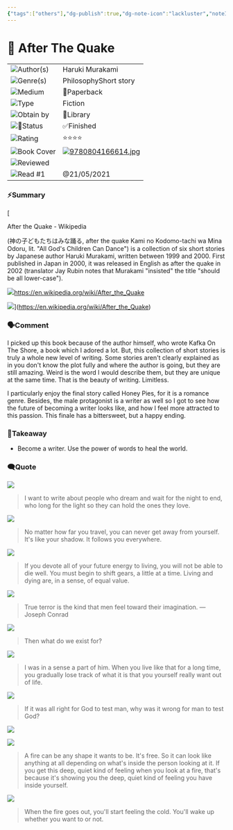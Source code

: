 ```yaml
---
{"tags":["others"],"dg-publish":true,"dg-note-icon":"lackluster","noteIcon":"lackluster","permalink":"/04-resources-material-para-zettel/others/after-the-quake/","dgPassFrontmatter":true,"created":"2025-10-16T10:15:37.944+01:00","updated":"2025-10-24T16:13:51.004+01:00"}
---
```


# 📕 After The Quake

|   |   |
|---|---|
|![](Dashboard/Attachments/list_gray%20790.svg)Author(s)|Haruki Murakami|
|![](Dashboard/Attachments/list_gray%20790.svg)Genre(s)|PhilosophyShort story|
|![](Dashboard/Attachments/arrow-circle-down_gray%20828.svg)Medium|📃Paperback|
|![](Dashboard/Attachments/arrow-circle-down_gray%20828.svg)Type|Fiction|
|![](Dashboard/Attachments/arrow-circle-down_gray%20828.svg)Obtain by|🏫Library|
|![](Dashboard/Attachments/arrow-circle-down_gray%20828.svg)📕Status|✅Finished|
|![](Dashboard/Attachments/arrow-circle-down_gray%20828.svg)Rating|⭐⭐⭐⭐|
|![](Dashboard/Attachments/attachment_gray%2013.svg)Book Cover|[![9780804166614.jpg](Dashboard/Attachments/9780804166614.jpg)](After%20The%20Quake/9780804166614.jpg)|
|![](Dashboard/Attachments/checkmark-square_gray%20527.svg)Reviewed||
|![](Dashboard/Attachments/calendar_gray%201158.svg)Read #1|@21/05/2021|

### ⚡Summary

[

After the Quake - Wikipedia

(神の子どもたちはみな踊る, after the quake Kami no Kodomo-tachi wa Mina Odoru, lit. "All God's Children Can Dance") is a collection of six short stories by Japanese author Haruki Murakami, written between 1999 and 2000. First published in Japan in 2000, it was released in English as after the quake in 2002 (translator Jay Rubin notes that Murakami "insisted" the title "should be all lower-case").

![](Dashboard/Attachments/wikipedia.ico)https://en.wikipedia.org/wiki/After_the_Quake

![](Dashboard/Attachments/220px-Afterthequake.jpeg)](https://en.wikipedia.org/wiki/After_the_Quake)

### 🗣️Comment

I picked up this book because of the author himself, who wrote Kafka On The Shore, a book which I adored a lot. But, this collection of short stories is truly a whole new level of writing. Some stories aren't clearly explained as in you don't know the plot fully and where the author is going, but they are still amazing. Weird is the word I would describe them, but they are unique at the same time. That is the beauty of writing. Limitless.

I particularly enjoy the final story called Honey Pies, for it is a romance genre. Besides, the male protagonist is a writer as well so I got to see how the future of becoming a writer looks like, and how I feel more attracted to this passion. This finale has a bittersweet, but a happy ending.

### 🏡Takeaway

- Become a writer. Use the power of words to heal the world.

### 🗨️Quote

[![](Dashboard/Attachments/IMG_6959.jpg)](After%20The%20Quake/IMG_6959.jpg)

> I want to write about people who dream and wait for the night to end, who long for the light so they can hold the ones they love.

[![](Dashboard/Attachments/IMG_6950.jpg)](After%20The%20Quake/IMG_6950.jpg)

> No matter how far you travel, you can never get away from yourself. It's like your shadow. It follows you everywhere.

[![](Dashboard/Attachments/IMG_6955.jpg)](After%20The%20Quake/IMG_6955.jpg)

> If you devote all of your future energy to living, you will not be able to die well. You must begin to shift gears, a little at a time. Living and dying are, in a sense, of equal value.

[![](Dashboard/Attachments/IMG_6957.jpg)](After%20The%20Quake/IMG_6957.jpg)

> True terror is the kind that men feel toward their imagination. —Joseph Conrad

[![](Dashboard/Attachments/IMG_6956.jpg)](After%20The%20Quake/IMG_6956.jpg)

> Then what do we exist for?

[![](Dashboard/Attachments/IMG_6954.jpg)](After%20The%20Quake/IMG_6954.jpg)

> I was in a sense a part of him. When you live like that for a long time, you gradually lose track of what it is that you yourself really want out of life.

[![](Dashboard/Attachments/IMG_6953.jpg)](After%20The%20Quake/IMG_6953.jpg)

> If it was all right for God to test man, why was it wrong for man to test God?

[![](Dashboard/Attachments/IMG_6949.jpg)](After%20The%20Quake/IMG_6949.jpg)

[![](Dashboard/Attachments/IMG_6951.jpg)](After%20The%20Quake/IMG_6951.jpg)

> A fire can be any shape it wants to be. It's free. So it can look like anything at all depending on what's inside the person looking at it. If you get this deep, quiet kind of feeling when you look at a fire, that's because it's showing you the deep, quiet kind of feeling you have inside yourself.

[![](Dashboard/Attachments/IMG_6952.jpg)](After%20The%20Quake/IMG_6952.jpg)

> When the fire goes out, you'll start feeling the cold. You'll wake up whether you want to or not.